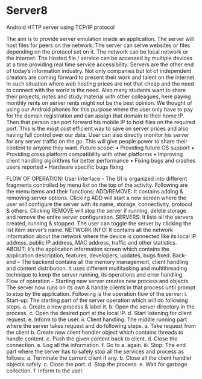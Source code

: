 # Server8
Android HTTP server using TCP/IP protocol

The aim is to provide server emulation inside an application. The server will host files for peers on the network. The server can serve websites or files depending on the protocol set on it. The network can be local network or the internet. The Hosted file / service can be accessed by multiple devices at a time providing real time service accessibility. 
	Servers are the other end of today’s information industry. Not only companies but lot of independent creators are coming forward to present their work and talent on the internet. In such situation where web hosting prices are not that cheap and the need to connect with the world is the need. Also many students want to share their projects, notes and study material with other colleagues, here paying monthly rents on server rents might not be the best opinion. 
	We thought of using our Android phones for this purpose where the user only have to pay for the domain registration and can assign that domain to their home IP. Then that person can port forward his mobile IP to host files on the required port. This is the most cost efficient way to save on server prices and also having full control over our data. User can also directly monitor his server for any server traffic on the go. This will give people power to share their content to anyone they want. 
Future scope: 
•	Providing future OS support 
•	Providing cross platform compatibility with other platforms 
•	Improving client handling algorithms for better performance
•	Fixing bugs and crashes users reported 
•	Hardware specific bugs fixing 

FLOW OF OPERATION: 
User Interface - The UI is organized into different fragments controlled by menu list on the top of the activity. Following are the menu items and their functions: 
	ADD/REMOVE: It contains adding & removing server options. Clicking ADD will start a new screen where the user will configure the server with its name, storage, connectivity, protocol & others. Clicking REMOVE will stop the server if running, delete storage and remove the entire server configuration. 
	SERVERS: It lists all the servers created, running & stopped. The user can toggle the server by clicking the list item server’s name. 
	NETWORK INFO: It contains all the network information about the network where the device is connected like its local IP address, public IP address, MAC address, traffic and other statistics.
	ABOUT: It’s the application information screen which contains the application description, features, developers, updates, bugs fixed. 
Back-end – The backend contains all the memory management, client handling and content distribution. It uses different multitasking and multithreading technique to keep the server running, its operations and error handling. 
Flow of operation – Starting new server creates new process and objects. The server now runs on its own & handle clients in that process until prompt to stop by the application. Following is the operation flow of the server: 
i.	Start-up: The starting part of the server operation which will do following steps.
a.	Create a new process & label it. 
b.	Open the server directory in the process. 
c.	Open the desired port at the local IP. 
d.	Start listening for client request. 
e.	Inform to the user.
ii.	Client handling: The middle running part where the server takes request and do following steps. 
a.	Take request from the client 
b.	Create new client handler object which contains threads to handle content. 
c.	Push the given content back to client.
d.	Close the connection.
e.	Log all the information.
f.	Go to a. again.
iii.	Stop: The end part where the server has to safely stop all the services and process as follows: 
a.	Terminate the current client if any. 
b.	Close all the client handler objects safely.
c.	Close the port.
d.	Stop the process. 
e.	Wait for garbage collection. 
f.	Inform to the user. 
